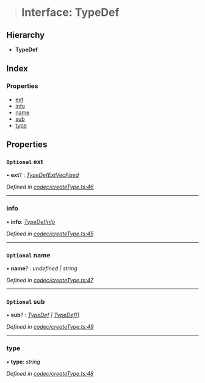 > # Interface: TypeDef

## Hierarchy

* **TypeDef**

## Index

### Properties

* [ext](_codec_createtype_.typedef.md#optional-ext)
* [info](_codec_createtype_.typedef.md#info)
* [name](_codec_createtype_.typedef.md#optional-name)
* [sub](_codec_createtype_.typedef.md#optional-sub)
* [type](_codec_createtype_.typedef.md#type)

## Properties

### `Optional` ext

• **ext**? : *[TypeDefExtVecFixed](_codec_createtype_.typedefextvecfixed.md)*

*Defined in [codec/createType.ts:46](https://github.com/polkadot-js/api/blob/3827353/packages/types/src/codec/createType.ts#L46)*

___

###  info

• **info**: *[TypeDefInfo](../enums/_codec_createtype_.typedefinfo.md)*

*Defined in [codec/createType.ts:45](https://github.com/polkadot-js/api/blob/3827353/packages/types/src/codec/createType.ts#L45)*

___

### `Optional` name

• **name**? : *undefined | string*

*Defined in [codec/createType.ts:47](https://github.com/polkadot-js/api/blob/3827353/packages/types/src/codec/createType.ts#L47)*

___

### `Optional` sub

• **sub**? : *[TypeDef](_codec_createtype_.typedef.md) | [TypeDef](_codec_createtype_.typedef.md)[]*

*Defined in [codec/createType.ts:49](https://github.com/polkadot-js/api/blob/3827353/packages/types/src/codec/createType.ts#L49)*

___

###  type

• **type**: *string*

*Defined in [codec/createType.ts:48](https://github.com/polkadot-js/api/blob/3827353/packages/types/src/codec/createType.ts#L48)*